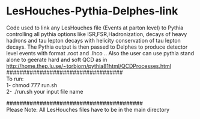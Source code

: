 # LesHouches-Pythia-Delphes-link
Code used to link any LesHouches file (Events at parton level) to Pythia controlling all pythia options like ISR,FSR,Hadronization, decays of heavy hadrons and tau lepton decays with helicity conservation of tau lepton decays. The Pythia output is then passed to Delphes to produce detector level events with format .root and .lhco  .. Also the user can use pythia stand alone to geerate hard and soft QCD as in http://home.thep.lu.se/~torbjorn/pythia81html/QCDProcesses.html \
################################### \
To run:  \
1- chmod 777 run.sh \
2- ./run.sh  your input file name


######################################### \
Please Note: All LesHouches files have to be in the main directory 
